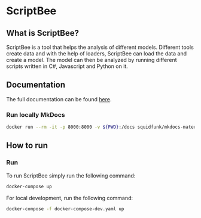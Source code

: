 ﻿# ScriptBee

## What is ScriptBee?

ScriptBee is a tool that helps the analysis of different models. Different tools create data and with the help of
loaders, ScriptBee can load the data and create a model. The model can then be analyzed by running different scripts
written in C#, Javascript and Python on it.

## Documentation

The full documentation can be found [here](https://dxworks.org/scriptbee/).

### Run locally MkDocs

```bash
docker run --rm -it -p 8000:8000 -v ${PWD}:/docs squidfunk/mkdocs-material
```

## How to run

### Run

To run ScriptBee simply run the following command:

```bash
docker-compose up
```

For local development, run the following command:

```sh 
docker-compose -f docker-compose-dev.yaml up
```
